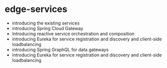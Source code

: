 # edge-services

* introducing the existing services 
* introducing Spring Cloud Gateway 
* Introducing reactive service orchestration and composition 
* introducing Eureka for service registration and discovery and client-side loadbalancing 
* introducing Spring GraphQL for data gateways 
* introducing Eureka for service registration and discovery and client-side loadbalancing 
<!-- * going further: RSocket Broker for routing  -->